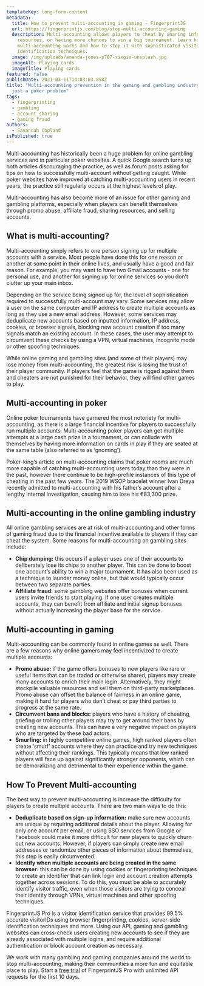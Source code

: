 ```yaml
---
templateKey: long-form-content
metadata:
  title: How to prevent multi-accounting in gaming - FingerprintJS
  url: https://fingerprintjs.com/blog/stop-multi-accounting-gaming
  description: Multi-accounting allows players to cheat by sharing information,
    resources, or having more chances to win a big tournament. Learn how
    multi-accounting works and how to stop it with sophisticated visitor
    identification techniques.
  image: /img/uploads/amanda-jones-p787-xixgio-unsplash.jpg
  imageAlt: Playing cards
  imageTitle: Playing cards
featured: false
publishDate: 2021-03-11T14:03:03.858Z
title: "Multi-accounting prevention in the gaming and gambling industry: not
  just a poker problem"
tags:
  - fingerprinting
  - gambling
  - account sharing
  - gaming fraud
authors:
  - Savannah Copland
isPublished: true
---
```

Multi-accounting has historically been a huge problem for online gambling services and in particular poker websites. A quick Google search turns up both articles discouraging the practice, as well as forum posts asking for tips on how to successfully multi-account without getting caught. While poker websites have improved at catching multi-accounting users in recent years, the practice still regularly occurs at the highest levels of play. 

Multi-accounting has also become more of an issue for other gaming and gambling platforms, especially when players can benefit themselves through promo abuse, affiliate fraud, sharing resources, and selling accounts.

## What is multi-accounting?

Multi-accounting simply refers to one person signing up for multiple accounts with a service. Most people have done this for one reason or another at some point in their online lives, and usually have a good and fair reason. For example, you may want to have two Gmail accounts - one for personal use, and another for signing up for online services so you don’t clutter up your main inbox.

Depending on the service being signed up for, the level of sophistication required to successfully multi-account may vary. Some services may allow a user on the same computer and IP address to create multiple accounts as long as they use a new email address. However, some services may deduplicate new accounts based on inputted information, IP address, cookies, or browser signals, blocking new account creation if too many signals match an existing account. In these cases, the user may attempt to circumvent these checks by using a VPN, virtual machines, incognito mode or other spoofing techniques.

While online gaming and gambling sites (and some of their players) may lose money from multi-accounting, the greatest risk is losing the trust of their player community. If players feel that the game is rigged against them and cheaters are not punished for their behavior, they will find other games to play.

## Multi-accounting in poker

Online poker tournaments have garnered the most notoriety for multi-accounting, as there is a large financial incentive for players to successfully run multiple accounts. Multi-accounting poker players can get multiple attempts at a large cash prize in a tournament, or can collude with themselves by having more information on cards in play if they are seated at the same table (also referred to as ‘gnoming’).

Poker-king’s article on multi-accounting claims that poker rooms are much more capable of catching multi-accounting users today than they were in the past, however there continue to be high-profile instances of this type of cheating in the past few years. The 2019 WSOP bracelet winner Ivan Dreya recently admitted to multi-accounting with his father’s account after a lengthy internal investigation, causing him to lose his €83,300 prize. 

## Multi-accounting in the online gambling industry

All online gambling services are at risk of multi-accounting and other forms of gaming fraud due to the financial incentive available to players if they can cheat the system. Some reasons for multi-accounting on gambling sites include:

* **Chip dumping:** this occurs if a player uses one of their accounts to deliberately lose its chips to another player. This can be done to boost one account’s ability to win a major tournament. It has also been used as a technique to launder money online, but that would typically occur between two separate parties.
* **Affiliate fraud:** some gambling websites offer bonuses when current users invite friends to start playing. If one user creates multiple accounts, they can benefit from affiliate and initial signup bonuses without actually increasing the player base for the service.

## Multi-accounting in gaming

Multi-accounting can be commonly found in online games as well. There are a few reasons why online gamers may feel incentivized to create multiple accounts:

* **Promo abuse:** if the game offers bonuses to new players like rare or useful items that can be traded or otherwise shared, players may create many accounts to enrich their main login. Alternatively, they might stockpile valuable resources and sell them on third-party marketplaces. Promo abuse can offset the balance of fairness in an online game, making it hard for players who don’t cheat or pay third parties to progress at the same rate.
* **Circumvent bans and blocks:** players who have a history of cheating, griefing or trolling other players may try to get around their bans by creating new accounts. This can have a very negative impact on players who are targeted by these bad actors.
* **Smurfing:** in highly competitive online games, high ranked players often create ‘smurf’ accounts where they can practice and try new techniques without affecting their rankings. This typically means that low ranked players will face up against significantly stronger opponents, which can be demoralizing and detrimental to their experience within the game.

## How To Prevent Multi-accounting

The best way to prevent multi-accounting is increase the difficulty for players to create multiple accounts. There are two main ways to do this:

* **Deduplicate based on sign-up information:** make sure new accounts are unique by requiring additional details about the player. Allowing for only one account per email, or using SSO services from Google or Facebook could make it more difficult for new players to quickly churn out new accounts. However, if players can simply create new email addresses or randomize other pieces of information about themselves, this step is easily circumvented.
* **Identify when multiple accounts are being created in the same browser:** this can be done by using cookies or fingerprinting techniques to create an identifier that can link login and account creation attempts together across sessions. To do this, you must be able to accurately identify visitor traffic, even when those visitors are trying to conceal their identity through VPNs, virtual machines and other spoofing techniques.

FingerprintJS Pro is a visitor identification service that provides 99.5% accurate visitorIDs using browser fingerprinting, cookies, server-side identification techniques and more. Using our API, gaming and gambling websites can cross-check users creating new accounts to see if they are already associated with multiple logins, and require additional authentication or block account creation as necessary.

We work with many gambling and gaming companies around the world to stop multi-accounting, making their communities a more fun and equitable place to play. Start a [free trial](https://dashboard.fingerprintjs.com/signup) of FingerprintJS Pro with unlimited API requests for the first 10 days.